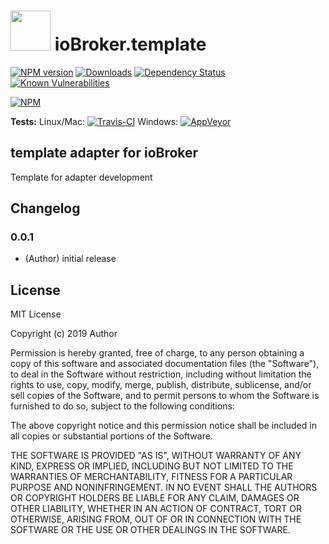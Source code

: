 <h1>
	<img src="https://github.com/Author/ioBroker.template/blob/master/admin/template.png" width="64"/>
	ioBroker.template
</h1>

[![NPM version](http://img.shields.io/npm/v/iobroker.template.svg)](https://www.npmjs.com/package/iobroker.template)
[![Downloads](https://img.shields.io/npm/dm/iobroker.template.svg)](https://www.npmjs.com/package/iobroker.template)
[![Dependency Status](https://img.shields.io/david/Author/iobroker.template.svg)](https://david-dm.org/Author/iobroker.template)
[![Known Vulnerabilities](https://snyk.io/test/github/Author/ioBroker.template/badge.svg)](https://snyk.io/test/github/Author/ioBroker.template)

[![NPM](https://nodei.co/npm/iobroker.template.png?downloads=true)](https://nodei.co/npm/iobroker.template/)

**Tests:** Linux/Mac: [![Travis-CI](http://img.shields.io/travis/Author/ioBroker.template/master.svg)](https://travis-ci.org/Author/ioBroker.template)
Windows: [![AppVeyor](https://ci.appveyor.com/api/projects/status/github/Author/ioBroker.template?branch=master&svg=true)](https://ci.appveyor.com/project/Author/ioBroker-template/)

## template adapter for ioBroker

Template for adapter development

## Changelog

### 0.0.1
* (Author) initial release

## License
MIT License

Copyright (c) 2019 Author

Permission is hereby granted, free of charge, to any person obtaining a copy
of this software and associated documentation files (the "Software"), to deal
in the Software without restriction, including without limitation the rights
to use, copy, modify, merge, publish, distribute, sublicense, and/or sell
copies of the Software, and to permit persons to whom the Software is
furnished to do so, subject to the following conditions:

The above copyright notice and this permission notice shall be included in all
copies or substantial portions of the Software.

THE SOFTWARE IS PROVIDED "AS IS", WITHOUT WARRANTY OF ANY KIND, EXPRESS OR
IMPLIED, INCLUDING BUT NOT LIMITED TO THE WARRANTIES OF MERCHANTABILITY,
FITNESS FOR A PARTICULAR PURPOSE AND NONINFRINGEMENT. IN NO EVENT SHALL THE
AUTHORS OR COPYRIGHT HOLDERS BE LIABLE FOR ANY CLAIM, DAMAGES OR OTHER
LIABILITY, WHETHER IN AN ACTION OF CONTRACT, TORT OR OTHERWISE, ARISING FROM,
OUT OF OR IN CONNECTION WITH THE SOFTWARE OR THE USE OR OTHER DEALINGS IN THE
SOFTWARE.